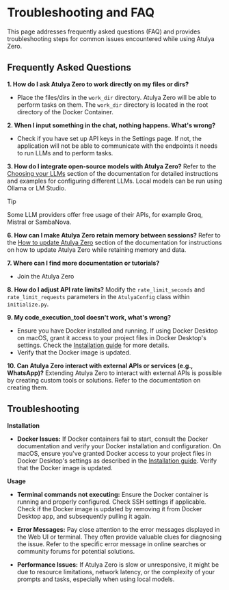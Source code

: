 # Troubleshooting and FAQ
This page addresses frequently asked questions (FAQ) and provides troubleshooting steps for common issues encountered while using Atulya Zero.

## Frequently Asked Questions
**1. How do I ask Atulya Zero to work directly on my files or dirs?**
-   Place the files/dirs in the `work_dir` directory. Atulya Zero will be able to perform tasks on them. The `work_dir` directory is located in the root directory of the Docker Container.

**2. When I input something in the chat, nothing happens. What's wrong?**
-   Check if you have set up API keys in the Settings page. If not, the application will not be able to communicate with the endpoints it needs to run LLMs and to perform tasks.

**3. How do I integrate open-source models with Atulya Zero?**
Refer to the [Choosing your LLMs](installation.md#installing-and-using-ollama-local-models) section of the documentation for detailed instructions and examples for configuring different LLMs. Local models can be run using Ollama or LM Studio.

> [!TIP]
> Some LLM providers offer free usage of their APIs, for example Groq, Mistral or SambaNova.

**6. How can I make Atulya Zero retain memory between sessions?**
Refer to the [How to update Atulya Zero](installation.md#how-to-update-atulya-zero) section of the documentation for instructions on how to update Atulya Zero while retaining memory and data.

**7. Where can I find more documentation or tutorials?**
-   Join the Atulya Zero 

**8. How do I adjust API rate limits?**
Modify the `rate_limit_seconds` and `rate_limit_requests` parameters in the `AtulyaConfig` class within `initialize.py`.

**9. My code_execution_tool doesn't work, what's wrong?**
-   Ensure you have Docker installed and running.  If using Docker Desktop on macOS, grant it access to your project files in Docker Desktop's settings.  Check the [Installation guide](installation.md#4-install-docker-docker-desktop-application) for more details.
-   Verify that the Docker image is updated.

**10. Can Atulya Zero interact with external APIs or services (e.g., WhatsApp)?**
Extending Atulya Zero to interact with external APIs is possible by creating custom tools or solutions. Refer to the documentation on creating them. 

## Troubleshooting

**Installation**
- **Docker Issues:** If Docker containers fail to start, consult the Docker documentation and verify your Docker installation and configuration.  On macOS, ensure you've granted Docker access to your project files in Docker Desktop's settings as described in the [Installation guide](installation.md#4-install-docker-docker-desktop-application). Verify that the Docker image is updated.

**Usage**

- **Terminal commands not executing:** Ensure the Docker container is running and properly configured.  Check SSH settings if applicable. Check if the Docker image is updated by removing it from Docker Desktop app, and subsequently pulling it again.

* **Error Messages:** Pay close attention to the error messages displayed in the Web UI or terminal.  They often provide valuable clues for diagnosing the issue. Refer to the specific error message in online searches or community forums for potential solutions.

* **Performance Issues:** If Atulya Zero is slow or unresponsive, it might be due to resource limitations, network latency, or the complexity of your prompts and tasks, especially when using local models.